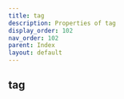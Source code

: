 ```yaml
---
title: tag
description: Properties of tag
display_order: 102
nav_order: 102
parent: Index
layout: default
---
```


## tag

